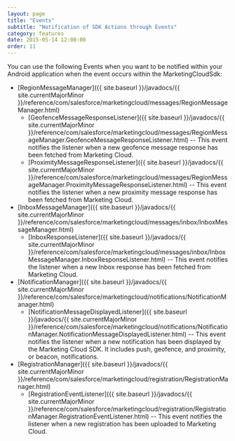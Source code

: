 ```yaml
---
layout: page
title: "Events"
subtitle: "Notification of SDK Actions through Events"
category: features
date: 2015-05-14 12:00:00
order: 11
---
```


You can use the following Events when you want to be notified within your Android application when the event occurs within the MarketingCloudSdk:
 
* [RegionMessageManager]({{ site.baseurl }}/javadocs/{{ site.currentMajorMinor }}/reference/com/salesforce/marketingcloud/messages/RegionMessageManager.html)
  * [GeofenceMessageResponseListener]({{ site.baseurl }}/javadocs/{{ site.currentMajorMinor }}/reference/com/salesforce/marketingcloud/messages/RegionMessageManager.GeofenceMessageResponseListener.html) -- This event notifies the listener when a new geofence message response has been fetched from Marketing Cloud.
  * [ProximityMessageResponseListener]({{ site.baseurl }}/javadocs/{{ site.currentMajorMinor }}/reference/com/salesforce/marketingcloud/messages/RegionMessageManager.ProximityMessageResponseListener.html) -- This event notifies the listener when a new proximity message response has been fetched from Marketing Cloud.
* [InboxMessageManager]({{ site.baseurl }}/javadocs/{{ site.currentMajorMinor }}/reference/com/salesforce/marketingcloud/messages/inbox/InboxMessageManager.html)
  * [InboxResponseListener]({{ site.baseurl }}/javadocs/{{ site.currentMajorMinor }}/reference/com/salesforce/marketingcloud/messages/inbox/InboxMessageManager.InboxResponseListener.html) -- This event notifies the listener when a new Inbox response has been fetched from Marketing Cloud. 
* [NotificationManager]({{ site.baseurl }}/javadocs/{{ site.currentMajorMinor }}/reference/com/salesforce/marketingcloud/notifications/NotificationManager.html)
  * [NotificationMessageDisplayedListener]({{ site.baseurl }}/javadocs/{{ site.currentMajorMinor }}/reference/com/salesforce/marketingcloud/notifications/NotificationManager.NotificationMessageDisplayedListener.html) -- This event notifies the listener when a new notification has been displayed by the Marketing Cloud SDK. It includes push, geofence, and proximity, or beacon, notifications.
* [RegistrationManager]({{ site.baseurl }}/javadocs/{{ site.currentMajorMinor }}/reference/com/salesforce/marketingcloud/registration/RegistrationManager.html)
  * [RegistrationEventListener]({{ site.baseurl }}/javadocs/{{ site.currentMajorMinor }}/reference/com/salesforce/marketingcloud/registration/RegistrationManager.RegistrationEventListener.html) -- This event notifies the listener when a new registration has been uploaded to Marketing Cloud.

